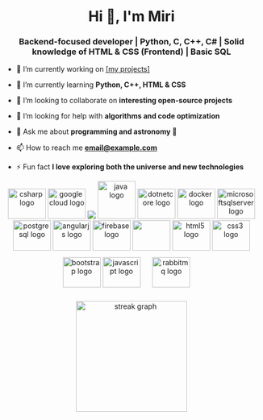 <h1 align="center">Hi 👋, I'm Miri</h1>
<h3 align="center">Backend-focused developer | Python, C, C++, C# | Solid knowledge of HTML & CSS (Frontend) | Basic SQL</h3>

- 🔭 I’m currently working on [[my projects]](https://github.com/Miri-5)

- 🌱 I’m currently learning **Python, C++, HTML & CSS**

- 👯 I’m looking to collaborate on **interesting open-source projects**

- 🤝 I’m looking for help with **algorithms and code optimization**

- 💬 Ask me about **programming and astronomy 🚀**

- 📫 How to reach me **[email@example.com](mirimirsadiq7@gmail.com)**

- ⚡ Fun fact **I love exploring both the universe and new technologies**

<div align="center">
<img src="https://cdn.jsdelivr.net/gh/devicons/devicon/icons/csharp/csharp-original.svg" height="60" width="75" alt="csharp logo" />
<img src="https://cdn.jsdelivr.net/gh/devicons/devicon@latest/icons/googlecloud/googlecloud-original.svg" height="60" width="75" alt="google cloud logo"/>
<img src="https://cdn.jsdelivr.net/gh/devicons/devicon@latest/icons/python/python-original.svg" />
<img src="https://cdn.jsdelivr.net/gh/devicons/devicon/icons/java/java-original.svg" height="75" width="75" alt="java logo" />
<ing src="https://cdn.jsdelivr.net/gh/devicons/devicon/icons/dot-net/dot-net-plain-wordmark.svg" height="60" width="75" alt="dot-net logo" />
<img src="https://cdn.jsdelivr.net/gh/devicons/devicon/icons/dotnetcore/dotnetcore-original.svg" height="60" width="75" alt="dotnetcore logo" />
<img src="https://cdn.jsdelivr.net/gh/devicons/devicon/icons/docker/docker-plain-wordmark.svg" height="60" width="75" alt="docker logo" />
<img src="https://cdn.jsdelivr.net/gh/devicons/devicon/icons/microsoftsqlserver/microsoftsqlserver-plain-wordmark.svg" height="60" width="75" alt="microsoftsqlserver logo" />
<img src="https://cdn.jsdelivr.net/gh/devicons/devicon/icons/postgresql/postgresql-original.svg" height="60" width="75" alt="postgresql logo" />
<img src="https://cdn.jsdelivr.net/gh/devicons/devicon/icons/angularjs/angularjs-original.svg" height="60" width="75" alt="angularjs logo" />
<img src="https://cdn.jsdelivr.net/gh/devicons/devicon/icons/firebase/firebase-plain.svg" height="60" width="75" alt="firebase logo" />
<img height="60" width="75" src="https://cdn.jsdelivr.net/gh/devicons/devicon@latest/icons/flask/flask-original-wordeark.svg" />
<img src="https://cdn.jsdelivr.net/gh/devicons/devicon/icons/html5/html5-original.svg" height="60" width="75" alt="html5 logo" />
<img src="https://cdn.jsdelivr.net/gh/devicons/devicon/icons/css3/css3-original.svg" height="60" width="75" alt="css3 logo" />
<img src="https://cdn.jsdelivr.net/gh/devicons/devicon/icons/bootstrap/bootstrap-original.svg" height="60" width="75" alt="bootstrap logo" />
<img src="https://cdn.jsdelivr.net/gh/devicons/devicon/icons/javascript/javascript-original.svg" height="60" width="75" alt="javascript logo" />
<ing src="https://cdn.jsdelivr.net/gh/devicons/devicon/icons/redis/redis-original.svg" style="margin:10px" height="68" width="75" alt="redis logo" />
<img src="https://cdn.simpleicons.org/rabbitmq/FF6600" style="margin:10px" height="60" width="75" alt="rabbitmq logo" />
</div>
<br clear="both">
<div align="center">
<img src="https://streak-stats.demolab.com/user-EmirhanHasircillälocale enämode dailyätheme darkähide border=false&border_radius-5Border-3" height="220" alt="streak graph" />
</div>
